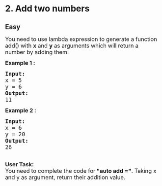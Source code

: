 # 2. Add two numbers
## Easy 
<div class="problem-statement">
                <p></p><p><span style="font-size:18px">You need to use lambda expression to generate a function add() with <strong>x</strong> and <strong>y</strong> as arguments which will return a number by adding them.</span></p>

<p><span style="font-size:18px"><strong>Example 1 :</strong></span></p>

<pre><span style="font-size:18px"><strong>Input:</strong>
x = 5 
y = 6
<strong>Output:</strong>
11</span></pre>

<p><span style="font-size:18px"><strong>Example 2&nbsp;:</strong></span></p>

<pre><span style="font-size:18px"><strong>Input:
</strong>x = 6
y = 20
<strong>Output:</strong>
26

</span></pre>

<p><span style="font-size:18px"><strong>User Task:</strong><br>
You need to complete the code&nbsp;for<strong> "auto add ="</strong>. Taking&nbsp;x and y as argument,&nbsp;return their addition value.</span></p>
 <p></p>
            </div>